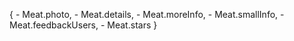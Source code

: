 {
    - Meat.photo,
    - Meat.details,
    - Meat.moreInfo,
    - Meat.smallInfo,
    - Meat.feedbackUsers,
    - Meat.stars
}